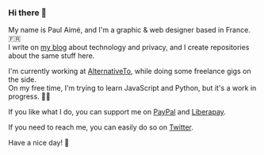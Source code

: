 ### Hi there 👋

My name is Paul Aimé, and I'm a graphic & web designer based in France. 🇫🇷  
I write on [my blog](https://iampox.com/blog/) about technology and privacy, and I create repositories about the same stuff here.

I'm currently working at [AlternativeTo](https://alternativeto.net), while doing some freelance gigs on the side.  
On my free time, I'm trying to learn JavaScript and Python, but it's a work in progress. 👨‍💻

If you like what I do, you can support me on [PayPal](https://www.paypal.com/paypalme/paulaime) and [Liberapay](https://liberapay.com/paulaime/donate).

If you need to reach me, you can easily do so on [Twitter](https://twitter.com/iampox).

Have a nice day! 🔆
